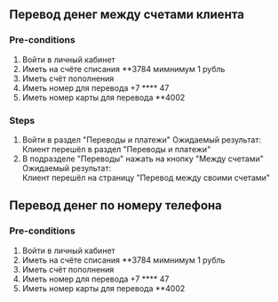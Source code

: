 ## Перевод денег между счетами клиента 
### Pre-conditions
1. Войти в личный кабинет 
2. Иметь на счёте списания **3784 мимнимум 1 рубль
3. Иметь счёт пополнения 
4. Иметь номер для перевода +7 **** 47
5. Иметь номер карты для перевода **4002

### Steps
1. Войти в раздел "Переводы и платежи" Ожидаемый результат: 	
Клиент перешёл в раздел "Переводы и платежи"
2. В подразделе "Переводы" нажать на кнопку "Между счетами" Ожидаемый результат: 	
Клиент перешёл на страницу "Перевод между своими счетами"


## Перевод денег по номеру телефона
### Pre-conditions
1. Войти в личный кабинет 
2. Иметь на счёте списания **3784 мимнимум 1 рубль
3. Иметь счёт пополнения 
4. Иметь номер для перевода +7 **** 47
5. Иметь номер карты для перевода **4002
